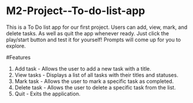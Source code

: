 # M2-Project--To-do-list-app
This is a To Do list app for our first project.
Users can add, view, mark, and delete tasks. As well as quit the app whenever ready.
Just click the play/start button and test it for yourself! Prompts will come up for you to explore.

#Features
1. Add task - Allows the user to add a new task with a title.
2. View tasks - Displays a list of all tasks with their titles and statuses.
3. Mark task -  Allows the user to mark a specific task as completed.
4. Delete task - Allows the user to delete a specific task from the list.
5. Quit - Exits the application.